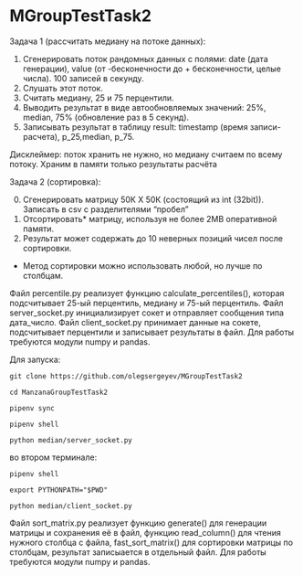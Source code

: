 # MGroupTestTask2

Задача 1 (рассчитать медиану на потоке данных):

1. Сгенерировать поток рандомных данных с полями: date (дата генерации), value (от -бесконечности до + бесконечности, целые числа). 100 записей в секунду.
2. Слушать этот поток.
3. Считать медиану, 25 и 75 перцентили.
4. Выводить результат в виде автообновляемых значений: 25%, median, 75% (обновление раз в 5 секунд).
5. Записывать результат в таблицу result: timestamp (время записи-расчета), p_25,median, p_75.

Дисклеймер: поток хранить не нужно, но медиану считаем по всему потоку. Храним в памяти только результаты расчёта

Задача 2 (сортировка):

0. Сгенерировать матрицу 50К Х 50К (состоящий из int (32bit)). Записать в csv с разделителями “пробел”
1. Отсортировать* матрицу, используя не более 2MB оперативной памяти.
2. Результат может содержать до 10 неверных позиций чисел после сортировки.
* Метод сортировки можно использовать любой, но лучше по столбцам.

Файл percentile.py реализует функцию calculate_percentiles(), которая подсчитывает 25-ый перцентиль, медиану и 75-ый перцентиль.
Файл server_socket.py инициализирует сокет и отправляет сообщения типа дата_число.
Файл client_socket.py принимает данные на сокете, подсчитывает перцентили и записывает результаты в файл.
Для работы требуются модули numpy и pandas.

Для запуска:

    git clone https://github.com/olegsergeyev/MGroupTestTask2
 
    cd ManzanaGroupTestTask2

    pipenv sync

    pipenv shell

    python median/server_socket.py

во втором терминале:

    pipenv shell

    export PYTHONPATH="$PWD"

    python median/client_socket.py

Файл sort_matrix.py реализует функцию generate() для генерации матрицы и сохранения её в файл, функцию read_column() для чтения нужного столбца с файла, fast_sort_matrix() для сортировки матрицы по столбцам, результат записыается в отдельный файл.
Для работы требуются модули numpy и pandas.
